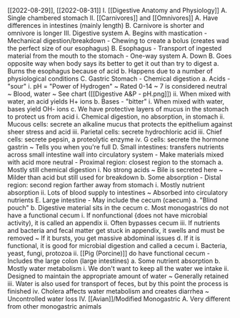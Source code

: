 [[2022-08-29]], [[2022-08-31]]
I. [[Digestive Anatomy and Physiology]]
	A. Single chambered stomach
II. [[Carnivores]] and [[Omnivores]]
	A. Have differences in intestines (mainly length)
	B. Carnivore is shorter and omnivore is longer
III. Digestive system
	A. Begins with mastication
		- Mechanical digestion/breakdown
		- Chewing to create a bolus (creates wad the perfect size of our esophagus)
	B. Esophagus
		- Transport of ingested material from the mouth to the stomach
		- One-way system
			A. Down
			B. Goes opposite way when body says its better to get it out than try to digest
				a. Burns the esophagus because of acid
				b. Happens due to a number of physiological conditions
	C. Gastric Stomach
		- Chemical digestion
			a. Acids - "sour"
				i. pH = "Power of Hydrogen"
					~ Rated 0-14
					~ 7 is considered neutral
						~ Blood, water
					~ See chart ([[Digestive A&P - pH.png]])
				ii. When mixed with water, an acid yields H+ ions
			b. Bases - "bitter"
				i. When mixed with water, bases yield OH- ions
			c. We have protective layers of mucus in the stomach to protect us from acid
				i. Chemical digestion, no absorption, in stomach 
				ii. Mucous cells: secrete an alkaline mucus that protects the epithelium against sheer stress and acid
				iii. Parietal cells: secrete hydrochloric acid
				iii. Chief cells: secrete pepsin, a proteolytic enzyme
				iv. G cells: secrete the hormone gastrin
					~ Tells you when you're full
	D. Small intestines: transfers nutrients across small intestine wall into circulatory system
		- Make materials mixed with acid more neutral
		- Proximal region: closest region to the stomach
			a. Mostly still chemical digestion
				i. No strong acids
					~ Bile is secreted here
						~ Milder than acid but still used for breakdown
			b. Some absorption
		- Distal region: second region farther away from stomach
			i. Mostly nutrient absorption
			ii. Lots of blood supply to intestines 
				~ Absorbed into circulatory nutrients
	E. Large intestine
		- May include the cecum (caecum) 
			a. "Blind pouch"
			b. Digestive material sits in the cecum
			c. Most monogastrics do not have a functional cecum
				i. If nonfunctional {does not have microbial activity), it is called an appendix
				ii. Often bypasses cecum
				iii. If nutrients and bacteria and fecal matter get stuck in appendix, it swells and must be removed
					~ If it bursts, you get massive abdominal issues
			d. If it is functional, it is good for microbial digestion and called a cecum
				i. Bacteria, yeast, fungi, protozoa
				ii. [[Pig (Porcine)]] do have functional cecum
		- Includes the large colon (large intestines)
			a. Some nutrient absorption
			b. Mostly water metabolism
				i. We don't want to keep all the water we intake
				ii. Designed to maintain the appropriate amount of water
					~ Generally retained
				iii. Water is also used for transport of feces, but by this point the process is finished
				iv. Cholera affects water metabolism and creates diarrhea 
					~ Uncontrolled water loss
IV. [[Avian]]/Modified Monogastric
	A. Very different from other monogastric animals